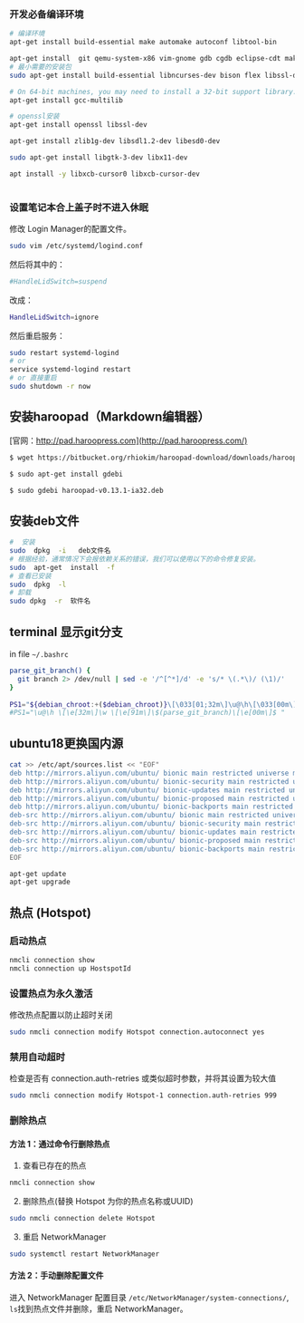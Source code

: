 
###  开发必备编译环境
```sh
# 编译环境
apt-get install build-essential make automake autoconf libtool-bin

apt-get install  git qemu-system-x86 vim-gnome gdb cgdb eclipse-cdt make diffutils exuberant-ctags tmux cscope meld qgit gitg gcc-multilib gcc-multilib g++-multilib
# 最小需要的安装包
sudo apt-get install build-essential libncurses-dev bison flex libssl-dev libelf-dev

# On 64-bit machines, you may need to install a 32-bit support library.
apt-get install gcc-multilib

# openssl安装
apt-get install openssl libssl-dev

apt-get install zlib1g-dev libsdl1.2-dev libesd0-dev 

sudo apt-get install libgtk-3-dev libx11-dev

apt install -y libxcb-cursor0 libxcb-cursor-dev
 
```

 
### 设置笔记本合上盖子时不进入休眠
修改 Login Manager的配置文件。

```bash
sudo vim /etc/systemd/logind.conf
```
然后将其中的：

```bash
#HandleLidSwitch=suspend
```
改成：
```bash
HandleLidSwitch=ignore
```
然后重启服务：

```bash
sudo restart systemd-logind
# or 
service systemd-logind restart
# or 直接重启
sudo shutdown -r now
```

## 安装haroopad（Markdown编辑器）
[官网：http://pad.haroopress.com](http://pad.haroopress.com/)
```bash
$ wget https://bitbucket.org/rhiokim/haroopad-download/downloads/haroopad-v0.13.1-ia32.deb

$ sudo apt-get install gdebi

$ sudo gdebi haroopad-v0.13.1-ia32.deb
```

## 安装deb文件
```bash
#  安装
sudo  dpkg  -i   deb文件名
# 根据经验，通常情况下会报依赖关系的错误，我们可以使用以下的命令修复安装。
sudo  apt-get  install  -f
# 查看已安装
sudo  dpkg  -l
# 卸载
sudo dpkg  -r  软件名
```

## terminal 显示git分支
in file `~/.bashrc`
```bash
parse_git_branch() {                                                                                                                                                                                    
  git branch 2> /dev/null | sed -e '/^[^*]/d' -e 's/* \(.*\)/ (\1)/'
}   
   
PS1="${debian_chroot:+($debian_chroot)}\[\033[01;32m\]\u@\h\[\033[00m\]:\[\033[01;34m\]\w\[\e[91m\]\$(parse_git_branch)\[\033[00m\]\$ "
#PS1="\u@\h \[\e[32m\]\w \[\e[91m\]\$(parse_git_branch)\[\e[00m\]$ "   

```


## ubuntu18更换国内源
```bash
cat >> /etc/apt/sources.list << "EOF"
deb http://mirrors.aliyun.com/ubuntu/ bionic main restricted universe multiverse
deb http://mirrors.aliyun.com/ubuntu/ bionic-security main restricted universe multiverse
deb http://mirrors.aliyun.com/ubuntu/ bionic-updates main restricted universe multiverse
deb http://mirrors.aliyun.com/ubuntu/ bionic-proposed main restricted universe multiverse
deb http://mirrors.aliyun.com/ubuntu/ bionic-backports main restricted universe multiverse
deb-src http://mirrors.aliyun.com/ubuntu/ bionic main restricted universe multiverse
deb-src http://mirrors.aliyun.com/ubuntu/ bionic-security main restricted universe multiverse
deb-src http://mirrors.aliyun.com/ubuntu/ bionic-updates main restricted universe multiverse
deb-src http://mirrors.aliyun.com/ubuntu/ bionic-proposed main restricted universe multiverse
deb-src http://mirrors.aliyun.com/ubuntu/ bionic-backports main restricted universe multiverse
EOF

apt-get update
apt-get upgrade
```


## 热点 (Hotspot)
### 启动热点
```bash
nmcli connection show 
nmcli connection up HostspotId
```

### 设置热点为永久激活
修改热点配置以防止超时关闭
```bash
sudo nmcli connection modify Hotspot connection.autoconnect yes
```
### 禁用自动超时
检查是否有 connection.auth-retries 或类似超时参数，并将其设置为较大值
```sh
sudo nmcli connection modify Hotspot-1 connection.auth-retries 999
```

### 删除热点
#### 方法 1：通过命令行删除热点
1. 查看已存在的热点
```bash
nmcli connection show
```
2. 删除热点(替换 Hotspot 为你的热点名称或UUID)
```sh
sudo nmcli connection delete Hotspot
```
3. 重启 NetworkManager
```sh
sudo systemctl restart NetworkManager
```
#### 方法 2：手动删除配置文件
进入 NetworkManager 配置目录 `/etc/NetworkManager/system-connections/`, `ls`找到热点文件并删除，重启 NetworkManager。





